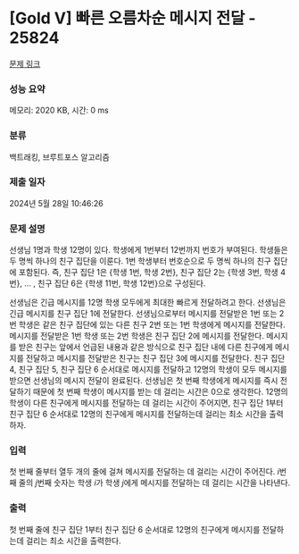 # [Gold V] 빠른 오름차순 메시지 전달 - 25824 

[문제 링크](https://www.acmicpc.net/problem/25824) 

### 성능 요약

메모리: 2020 KB, 시간: 0 ms

### 분류

백트래킹, 브루트포스 알고리즘

### 제출 일자

2024년 5월 28일 10:46:26

### 문제 설명

<p>선생님 1명과 학생 12명이 있다. 학생에게 1번부터 12번까지 번호가 부여된다. 학생들은 두 명씩 하나의 친구 집단을 이룬다. 1번 학생부터 번호순으로 두 명씩 하나의 친구 집단에 포함된다. 즉, 친구 집단 1은 {학생 1번, 학생 2번}, 친구 집단 2는 {학생 3번, 학생 4번}, ... , 친구 집단 6은 {학생 11번, 학생 12번}으로 구성된다.</p>

<p>선생님은 긴급 메시지를 12명 학생 모두에게 최대한 빠르게 전달하려고 한다. 선생님은 긴급 메시지를 친구 집단 1에 전달한다. 선생님으로부터 메시지를 전달받은 1번 또는 2번 학생은 같은 친구 집단에 있는 다른 친구 2번 또는 1번 학생에게 메시지를 전달한다. 메시지를 전달받은 1번 학생 또는 2번 학생은 친구 집단 2에 메시지를 전달한다. 메시지를 받은 친구는 앞에서 언급된 내용과 같은 방식으로 친구 집단 내에 다른 친구에게 메시지를 전달하고 메시지를 전달받은 친구는 친구 집단 3에 메시지를 전달한다. 친구 집단 4, 친구 집단 5, 친구 집단 6 순서대로 메시지를 전달하고 12명의 학생이 모두 메시지를 받으면 선생님의 메시지 전달이 완료된다. 선생님은 첫 번째 학생에게 메시지를 즉시 전달하기 때문에 첫 번째 학생이 메시지를 받는 데 걸리는 시간은 0으로 생각한다. 12명의 학생이 다른 친구에게 메시지를 전달하는 데 걸리는 시간이 주어지면, 친구 집단 1부터 친구 집단 6 순서대로 12명의 친구에게 메시지를 전달하는데 걸리는 최소 시간을 출력하자.</p>

### 입력 

 <p>첫 번째 줄부터 열두 개의 줄에 걸쳐 메시지를 전달하는 데 걸리는 시간이 주어진다. <em>i</em>번째 줄의 <em>j</em>번째 숫자는 학생 <em>i</em>가 학생 <em>j</em>에게 메시지를 전달하는 데 걸리는 시간을 나타낸다.</p>

### 출력 

 <p>첫 번째 줄에 친구 집단 1부터 친구 집단 6 순서대로 12명의 친구에게 메시지를 전달하는데 걸리는 최소 시간을 출력한다.</p>

